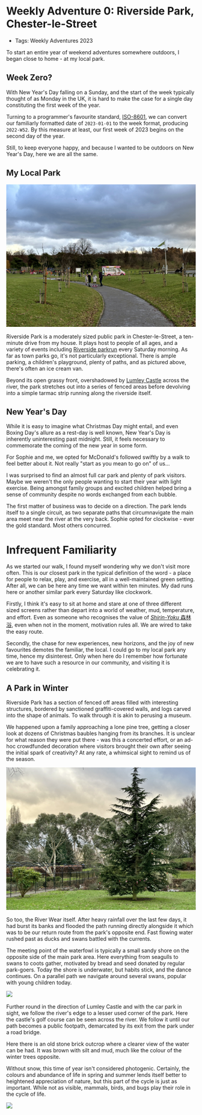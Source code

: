 # Weekly Adventure 0: Riverside Park, Chester-le-Street

- Tags: Weekly Adventures 2023

To start an entire year of weekend adventures somewhere outdoors, I began close to home - at my local park.

## Week Zero?

With New Year's Day falling on a Sunday, and the start of the week typically thought of as Monday in the UK, it is hard to make the case for a single day constituting the first week of the year.

Turning to a programmer's favourite standard, [ISO-8601](https://en.wikipedia.org/wiki/ISO_8601), we can convert our familiarly formatted date of `2023-01-01` to the week format, producing `2022-W52`. By this measure at least, our first week of 2023 begins on the second day of the year.

Still, to keep everyone happy, and because I wanted to be outdoors on New Year's Day, here we are all the same.

## My Local Park

<img src="../../public/photos/chester-park-1.jpeg" />

Riverside Park is a moderately sized public park in Chester-le-Street, a ten-minute drive from my house. It plays host to people of all ages, and a variety of events including [Riverside parkrun](https://www.parkrun.org.uk/riverside/) every Saturday morning. As far as town parks go, it's not particularly exceptional. There is ample parking, a children's playground, plenty of paths, and as pictured above, there's often an ice cream van.

Beyond its open grassy front, overshadowed by [Lumley Castle](https://www.lumleycastle.com/) across the river, the park stretches out into a series of fenced areas before devolving into a simple tarmac strip running along the riverside itself.

## New Year's Day

While it is easy to imagine what Christmas Day might entail, and even Boxing Day's allure as a rest-day is well known, New Year's Day is inherently uninteresting past midnight. Still, it feels necessary to commemorate the coming of the new year in some form.

For Sophie and me, we opted for McDonald's followed swiftly by a walk to feel better about it. Not really "start as you mean to go on" of us...

I was surprised to find an almost full car park and plenty of park visitors. Maybe we weren't the only people wanting to start their year with light exercise. Being amongst family groups and excited children helped bring a sense of community despite no words exchanged from each bubble.

The first matter of business was to decide on a direction. The park lends itself to a single circuit, as two separate paths that circumnavigate the main area meet near the river at the very back. Sophie opted for clockwise - ever the gold standard. Most others concurred.

# Infrequent Familiarity

As we started our walk, I found myself wondering why we don't visit more often. This is our closest park in the typical definition of the word - a place for people to relax, play, and exercise, all in a well-maintained green setting. After all, we can be here any time we want within ten minutes. My dad runs here or another similar park every Saturday like clockwork.

Firstly, I think it's easy to sit at home and stare at one of three different sized screens rather than depart into a world of weather, mud, temperature, and effort. Even as someone who recognises the value of [*Shirin-Yoku* 森林浴](https://en.wikipedia.org/wiki/Nature_therapy), even when not in the moment, motivation rules all. We are wired to take the easy route.

Secondly, the chase for new experiences, new horizons, and the joy of new favourites demotes the familiar, the local. I could go to my local park any time, hence my disinterest. Only when here do I remember how fortunate we are to have such a resource in our community, and visiting it is celebrating it.

## A Park in Winter

Riverside Park has a section of fenced off areas filled with interesting structures, bordered by sanctioned graffiti-covered walls, and logs carved into the shape of animals. To walk through it is akin to perusing a museum.

We happened upon a family approaching a lone pine tree, getting a closer look at dozens of Christmas baubles hanging from its branches. It is unclear for what reason they were put there - was this a concerted effort, or an ad-hoc crowdfunded decoration where visitors brought their own after seeing the initial spark of creativity? At any rate, a whimsical sight to remind us of the season.

<img src="../../public/photos/chester-park-2.jpeg" />

So too, the River Wear itself. After heavy rainfall over the last few days, it had burst its banks and flooded the path running directly alongside it which was to be our return route from the park's opposite end. Fast flowing water rushed past as ducks and swans battled with the currents.

The meeting point of the waterfowl is typically a small sandy shore on the opposite side of the main park area. Here everything from seagulls to swans to coots gather, motivated by bread and seed donated by regular park-goers. Today the shore is underwater, but habits stick, and the dance continues. On a parallel path we navigate around several swans, popular with young children today.

<img src="../../public/photos/chester-park-3.jpeg" />

Further round in the direction of Lumley Castle and with the car park in sight, we follow the river's edge to a lesser used corner of the park. Here the castle's golf course can be seen across the river. We follow it until our path becomes a public footpath, demarcated by its exit from the park under a road bridge.

Here there is an old stone brick outcrop where a clearer view of the water can be had. It was brown with silt and mud, much like the colour of the winter trees opposite.

Without snow, this time of year isn't considered photogenic. Certainly, the colours and abundance of life in spring and summer lends itself better to heightened appreciation of nature, but this part of the cycle is just as important. While not as visible, mammals, birds, and bugs play their role in the cycle of life.

<img src="../../public/photos/new-years-browns.jpeg" />

